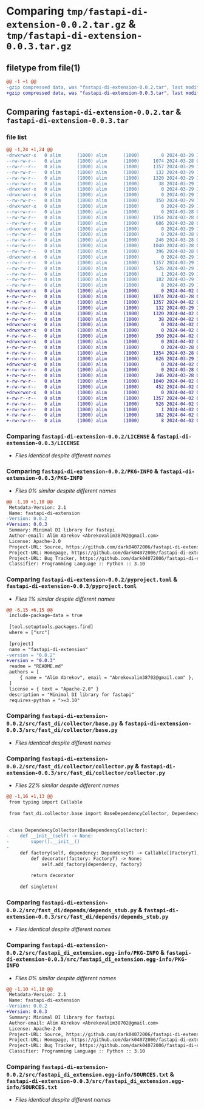 # Comparing `tmp/fastapi-di-extension-0.0.2.tar.gz` & `tmp/fastapi-di-extension-0.0.3.tar.gz`

## filetype from file(1)

```diff
@@ -1 +1 @@
-gzip compressed data, was "fastapi-di-extension-0.0.2.tar", last modified: Fri Mar 29 12:35:23 2024, max compression
+gzip compressed data, was "fastapi-di-extension-0.0.3.tar", last modified: Tue Apr  2 03:03:40 2024, max compression
```

## Comparing `fastapi-di-extension-0.0.2.tar` & `fastapi-di-extension-0.0.3.tar`

### file list

```diff
@@ -1,24 +1,24 @@
-drwxrwxr-x   0 alim      (1000) alim      (1000)        0 2024-03-29 12:35:23.138420 fastapi-di-extension-0.0.2/
--rw-rw-r--   0 alim      (1000) alim      (1000)     1074 2024-03-28 03:34:37.000000 fastapi-di-extension-0.0.2/LICENSE
--rw-r--r--   0 alim      (1000) alim      (1000)     1357 2024-03-29 12:35:23.138420 fastapi-di-extension-0.0.2/PKG-INFO
--rw-rw-r--   0 alim      (1000) alim      (1000)      132 2024-03-29 12:24:14.000000 fastapi-di-extension-0.0.2/README.md
--rw-rw-r--   0 alim      (1000) alim      (1000)     1320 2024-03-29 12:24:26.000000 fastapi-di-extension-0.0.2/pyproject.toml
--rw-rw-r--   0 alim      (1000) alim      (1000)       38 2024-03-29 12:35:23.138420 fastapi-di-extension-0.0.2/setup.cfg
-drwxrwxr-x   0 alim      (1000) alim      (1000)        0 2024-03-29 12:35:23.134420 fastapi-di-extension-0.0.2/src/
-drwxrwxr-x   0 alim      (1000) alim      (1000)        0 2024-03-29 12:35:23.134420 fastapi-di-extension-0.0.2/src/fast_di/
--rw-rw-r--   0 alim      (1000) alim      (1000)      350 2024-03-29 12:35:18.000000 fastapi-di-extension-0.0.2/src/fast_di/__init__.py
-drwxrwxr-x   0 alim      (1000) alim      (1000)        0 2024-03-29 12:35:23.134420 fastapi-di-extension-0.0.2/src/fast_di/collector/
--rw-rw-r--   0 alim      (1000) alim      (1000)        0 2024-03-28 00:10:02.000000 fastapi-di-extension-0.0.2/src/fast_di/collector/__init__.py
--rw-rw-r--   0 alim      (1000) alim      (1000)     1354 2024-03-28 00:21:33.000000 fastapi-di-extension-0.0.2/src/fast_di/collector/base.py
--rw-rw-r--   0 alim      (1000) alim      (1000)      686 2024-03-28 04:44:43.000000 fastapi-di-extension-0.0.2/src/fast_di/collector/collector.py
-drwxrwxr-x   0 alim      (1000) alim      (1000)        0 2024-03-29 12:35:23.134420 fastapi-di-extension-0.0.2/src/fast_di/depends/
--rw-rw-r--   0 alim      (1000) alim      (1000)        0 2024-03-28 00:10:21.000000 fastapi-di-extension-0.0.2/src/fast_di/depends/__init__.py
--rw-rw-r--   0 alim      (1000) alim      (1000)      246 2024-03-28 00:32:14.000000 fastapi-di-extension-0.0.2/src/fast_di/depends/depends.py
--rw-rw-r--   0 alim      (1000) alim      (1000)     1040 2024-03-28 04:43:17.000000 fastapi-di-extension-0.0.2/src/fast_di/depends/depends_stub.py
--rw-rw-r--   0 alim      (1000) alim      (1000)      396 2024-03-28 04:44:22.000000 fastapi-di-extension-0.0.2/src/fast_di/init_dependencies.py
-drwxrwxr-x   0 alim      (1000) alim      (1000)        0 2024-03-29 12:35:23.134420 fastapi-di-extension-0.0.2/src/fastapi_di_extension.egg-info/
--rw-r--r--   0 alim      (1000) alim      (1000)     1357 2024-03-29 12:35:23.000000 fastapi-di-extension-0.0.2/src/fastapi_di_extension.egg-info/PKG-INFO
--rw-rw-r--   0 alim      (1000) alim      (1000)      526 2024-03-29 12:35:23.000000 fastapi-di-extension-0.0.2/src/fastapi_di_extension.egg-info/SOURCES.txt
--rw-rw-r--   0 alim      (1000) alim      (1000)        1 2024-03-29 12:35:23.000000 fastapi-di-extension-0.0.2/src/fastapi_di_extension.egg-info/dependency_links.txt
--rw-rw-r--   0 alim      (1000) alim      (1000)      182 2024-03-29 12:35:23.000000 fastapi-di-extension-0.0.2/src/fastapi_di_extension.egg-info/requires.txt
--rw-rw-r--   0 alim      (1000) alim      (1000)        8 2024-03-29 12:35:23.000000 fastapi-di-extension-0.0.2/src/fastapi_di_extension.egg-info/top_level.txt
+drwxrwxr-x   0 alim      (1000) alim      (1000)        0 2024-04-02 03:03:40.472175 fastapi-di-extension-0.0.3/
+-rw-rw-r--   0 alim      (1000) alim      (1000)     1074 2024-03-28 03:34:37.000000 fastapi-di-extension-0.0.3/LICENSE
+-rw-r--r--   0 alim      (1000) alim      (1000)     1357 2024-04-02 03:03:40.468175 fastapi-di-extension-0.0.3/PKG-INFO
+-rw-rw-r--   0 alim      (1000) alim      (1000)      132 2024-03-29 12:24:14.000000 fastapi-di-extension-0.0.3/README.md
+-rw-rw-r--   0 alim      (1000) alim      (1000)     1320 2024-04-02 03:03:12.000000 fastapi-di-extension-0.0.3/pyproject.toml
+-rw-rw-r--   0 alim      (1000) alim      (1000)       38 2024-04-02 03:03:40.472175 fastapi-di-extension-0.0.3/setup.cfg
+drwxrwxr-x   0 alim      (1000) alim      (1000)        0 2024-04-02 03:03:40.464175 fastapi-di-extension-0.0.3/src/
+drwxrwxr-x   0 alim      (1000) alim      (1000)        0 2024-04-02 03:03:40.468175 fastapi-di-extension-0.0.3/src/fast_di/
+-rw-rw-r--   0 alim      (1000) alim      (1000)      350 2024-04-02 03:03:04.000000 fastapi-di-extension-0.0.3/src/fast_di/__init__.py
+drwxrwxr-x   0 alim      (1000) alim      (1000)        0 2024-04-02 03:03:40.468175 fastapi-di-extension-0.0.3/src/fast_di/collector/
+-rw-rw-r--   0 alim      (1000) alim      (1000)        0 2024-03-28 00:10:02.000000 fastapi-di-extension-0.0.3/src/fast_di/collector/__init__.py
+-rw-rw-r--   0 alim      (1000) alim      (1000)     1354 2024-03-28 00:21:33.000000 fastapi-di-extension-0.0.3/src/fast_di/collector/base.py
+-rw-rw-r--   0 alim      (1000) alim      (1000)      626 2024-03-29 16:28:32.000000 fastapi-di-extension-0.0.3/src/fast_di/collector/collector.py
+drwxrwxr-x   0 alim      (1000) alim      (1000)        0 2024-04-02 03:03:40.468175 fastapi-di-extension-0.0.3/src/fast_di/depends/
+-rw-rw-r--   0 alim      (1000) alim      (1000)        0 2024-03-28 00:10:21.000000 fastapi-di-extension-0.0.3/src/fast_di/depends/__init__.py
+-rw-rw-r--   0 alim      (1000) alim      (1000)      246 2024-03-28 00:32:14.000000 fastapi-di-extension-0.0.3/src/fast_di/depends/depends.py
+-rw-rw-r--   0 alim      (1000) alim      (1000)     1040 2024-04-02 03:02:22.000000 fastapi-di-extension-0.0.3/src/fast_di/depends/depends_stub.py
+-rw-rw-r--   0 alim      (1000) alim      (1000)      452 2024-04-02 03:02:53.000000 fastapi-di-extension-0.0.3/src/fast_di/init_dependencies.py
+drwxrwxr-x   0 alim      (1000) alim      (1000)        0 2024-04-02 03:03:40.468175 fastapi-di-extension-0.0.3/src/fastapi_di_extension.egg-info/
+-rw-r--r--   0 alim      (1000) alim      (1000)     1357 2024-04-02 03:03:40.000000 fastapi-di-extension-0.0.3/src/fastapi_di_extension.egg-info/PKG-INFO
+-rw-rw-r--   0 alim      (1000) alim      (1000)      526 2024-04-02 03:03:40.000000 fastapi-di-extension-0.0.3/src/fastapi_di_extension.egg-info/SOURCES.txt
+-rw-rw-r--   0 alim      (1000) alim      (1000)        1 2024-04-02 03:03:40.000000 fastapi-di-extension-0.0.3/src/fastapi_di_extension.egg-info/dependency_links.txt
+-rw-rw-r--   0 alim      (1000) alim      (1000)      182 2024-04-02 03:03:40.000000 fastapi-di-extension-0.0.3/src/fastapi_di_extension.egg-info/requires.txt
+-rw-rw-r--   0 alim      (1000) alim      (1000)        8 2024-04-02 03:03:40.000000 fastapi-di-extension-0.0.3/src/fastapi_di_extension.egg-info/top_level.txt
```

### Comparing `fastapi-di-extension-0.0.2/LICENSE` & `fastapi-di-extension-0.0.3/LICENSE`

 * *Files identical despite different names*

### Comparing `fastapi-di-extension-0.0.2/PKG-INFO` & `fastapi-di-extension-0.0.3/PKG-INFO`

 * *Files 0% similar despite different names*

```diff
@@ -1,10 +1,10 @@
 Metadata-Version: 2.1
 Name: fastapi-di-extension
-Version: 0.0.2
+Version: 0.0.3
 Summary: Minimal DI library for fastapi
 Author-email: Alim Abrekov <Abrekovalim38702@gmail.com>
 License: Apache-2.0
 Project-URL: Source, https://github.com/dark04072006/fastapi-di-extension
 Project-URL: Homepage, https://github.com/dark04072006/fastapi-di-extension
 Project-URL: Bug Tracker, https://github.com/dark04072006/fastapi-di-extension/issues
 Classifier: Programming Language :: Python :: 3.10
```

### Comparing `fastapi-di-extension-0.0.2/pyproject.toml` & `fastapi-di-extension-0.0.3/pyproject.toml`

 * *Files 1% similar despite different names*

```diff
@@ -6,15 +6,15 @@
 include-package-data = true
 
 [tool.setuptools.packages.find]
 where = ["src"]
 
 [project]
 name = "fastapi-di-extension"
-version = "0.0.2"
+version = "0.0.3"
 readme = "README.md"
 authors = [
     { name = "Alim Abrekov", email = "Abrekovalim38702@gmail.com" },
 ]
 license = { text = "Apache-2.0" }
 description = "Minimal DI library for fastapi"
 requires-python = ">=3.10"
```

### Comparing `fastapi-di-extension-0.0.2/src/fast_di/collector/base.py` & `fastapi-di-extension-0.0.3/src/fast_di/collector/base.py`

 * *Files identical despite different names*

### Comparing `fastapi-di-extension-0.0.2/src/fast_di/collector/collector.py` & `fastapi-di-extension-0.0.3/src/fast_di/collector/collector.py`

 * *Files 22% similar despite different names*

```diff
@@ -1,16 +1,13 @@
 from typing import Callable
 
 from fast_di.collector.base import BaseDependencyCollector, DependencyT, FactoryT
 
 
 class DependencyCollector(BaseDependencyCollector):
-    def __init__(self) -> None:
-        super().__init__()
-
     def factory(self, dependency: DependencyT) -> Callable[[FactoryT], None]:
         def decorator(factory: FactoryT) -> None:
             self.add_factory(dependency, factory)
 
         return decorator
 
     def singleton(
```

### Comparing `fastapi-di-extension-0.0.2/src/fast_di/depends/depends_stub.py` & `fastapi-di-extension-0.0.3/src/fast_di/depends/depends_stub.py`

 * *Files identical despite different names*

### Comparing `fastapi-di-extension-0.0.2/src/fastapi_di_extension.egg-info/PKG-INFO` & `fastapi-di-extension-0.0.3/src/fastapi_di_extension.egg-info/PKG-INFO`

 * *Files 0% similar despite different names*

```diff
@@ -1,10 +1,10 @@
 Metadata-Version: 2.1
 Name: fastapi-di-extension
-Version: 0.0.2
+Version: 0.0.3
 Summary: Minimal DI library for fastapi
 Author-email: Alim Abrekov <Abrekovalim38702@gmail.com>
 License: Apache-2.0
 Project-URL: Source, https://github.com/dark04072006/fastapi-di-extension
 Project-URL: Homepage, https://github.com/dark04072006/fastapi-di-extension
 Project-URL: Bug Tracker, https://github.com/dark04072006/fastapi-di-extension/issues
 Classifier: Programming Language :: Python :: 3.10
```

### Comparing `fastapi-di-extension-0.0.2/src/fastapi_di_extension.egg-info/SOURCES.txt` & `fastapi-di-extension-0.0.3/src/fastapi_di_extension.egg-info/SOURCES.txt`

 * *Files identical despite different names*

